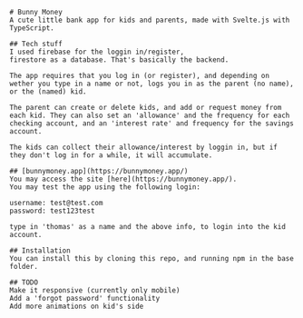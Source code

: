     # Bunny Money
    A cute little bank app for kids and parents, made with Svelte.js with TypeScript.

    ## Tech stuff
    I used firebase for the loggin in/register,
    firestore as a database. That's basically the backend. 

    The app requires that you log in (or register), and depending on wether you type in a name or not, logs you in as the parent (no name), or the (named) kid. 

    The parent can create or delete kids, and add or request money from each kid. They can also set an 'allowance' and the frequency for each checking account, and an 'interest rate' and frequency for the savings account. 

    The kids can collect their allowance/interest by loggin in, but if they don't log in for a while, it will accumulate. 

    ## [bunnymoney.app](https://bunnymoney.app/)
    You may access the site [here](https://bunnymoney.app/). 
    You may test the app using the following login: 

    username: test@test.com
    password: test123test
    
    type in 'thomas' as a name and the above info, to login into the kid account.

    ## Installation
    You can install this by cloning this repo, and running npm in the base folder.

    ## TODO
    Make it responsive (currently only mobile)
    Add a 'forgot password' functionality
    Add more animations on kid's side